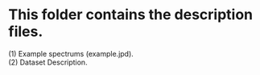 This folder contains the description files.
==========

(1) Example spectrums (example.jpd). <br>
(2) Dataset Description.
